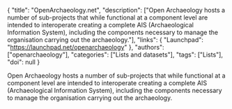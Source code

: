 {
  "title": "OpenArchaeology.net",
  "description": ["Open Archaeology hosts a number of sub-projects that while functional at a component level are intended to interoperate creating a complete AIS (Archaeological Information System), including the components necessary to manage the organisation carrying out the archaeology."],
  "links": {
    "Launchpad": "https://launchpad.net/openarchaeology"
  },
  "authors": ["openarchaeology"],
  "categories": ["Lists and datasets"],
  "tags": ["Lists"],
  "doi": null
}

<!-- Generated by csv2md.R – do not edit by hand -->

Open Archaeology hosts a number of sub-projects that while functional at a component level are intended to interoperate creating a complete AIS (Archaeological Information System), including the components necessary to manage the organisation carrying out the archaeology.